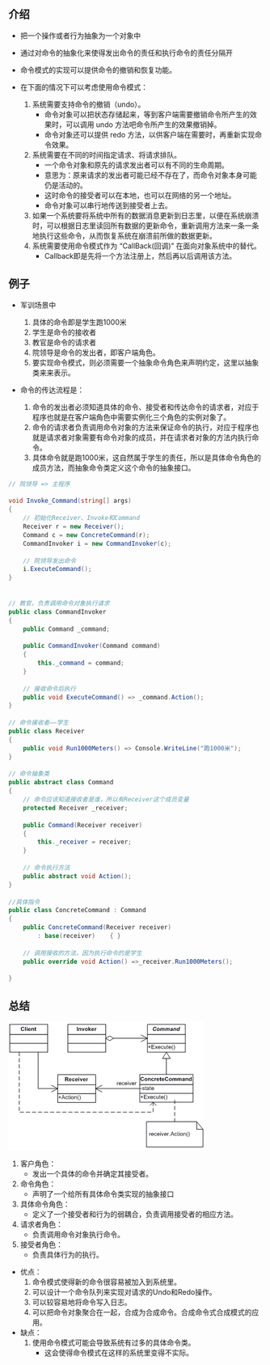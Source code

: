 ## 介绍
- 把一个操作或者行为抽象为一个对象中
- 通过对命令的抽象化来使得发出命令的责任和执行命令的责任分隔开
- 命令模式的实现可以提供命令的撤销和恢复功能。

- 在下面的情况下可以考虑使用命令模式：
    1. 系统需要支持命令的撤销（undo）。
        - 命令对象可以把状态存储起来，等到客户端需要撤销命令所产生的效果时，可以调用 undo 方法吧命令所产生的效果撤销掉。
        - 命令对象还可以提供 redo 方法，以供客户端在需要时，再重新实现命令效果。
    2. 系统需要在不同的时间指定请求、将请求排队。
        - 一个命令对象和原先的请求发出者可以有不同的生命周期。
        - 意思为：原来请求的发出者可能已经不存在了，而命令对象本身可能仍是活动的。
        - 这时命令的接受者可以在本地，也可以在网络的另一个地址。
        - 命令对象可以串行地传送到接受者上去。
    3. 如果一个系统要将系统中所有的数据消息更新到日志里，以便在系统崩溃时，可以根据日志里读回所有数据的更新命令，重新调用方法来一条一条地执行这些命令，从而恢复系统在崩溃前所做的数据更新。
    4. 系统需要使用命令模式作为 “CallBack(回调)” 在面向对象系统中的替代。
        - Callback即是先将一个方法注册上，然后再以后调用该方法。

## 例子
- 军训场景中
    1. 具体的命令即是学生跑1000米
    2. 学生是命令的接收者
    3. 教官是命令的请求者
    4. 院领导是命令的发出者，即客户端角色。
    5. 要实现命令模式，则必须需要一个抽象命令角色来声明约定，这里以抽象类来来表示。
    
- 命令的传达流程是：
    1. 命令的发出者必须知道具体的命令、接受者和传达命令的请求者，对应于程序也就是在客户端角色中需要实例化三个角色的实例对象了。
    2. 命令的请求者负责调用命令对象的方法来保证命令的执行，对应于程序也就是请求者对象需要有命令对象的成员，并在请求者对象的方法内执行命令。
    3. 具体命令就是跑1000米，这自然属于学生的责任，所以是具体命令角色的成员方法，而抽象命令类定义这个命令的抽象接口。

```cs
// 院领导 => 主程序

void Invoke_Command(string[] args)
{
    // 初始化Receiver、Invoke和Command
    Receiver r = new Receiver();
    Command c = new ConcreteCommand(r);
    CommandInvoker i = new CommandInvoker(c);

    // 院领导发出命令
    i.ExecuteCommand();
}


// 教官，负责调用命令对象执行请求
public class CommandInvoker
{
    public Command _command;

    public CommandInvoker(Command command)
    {
        this._command = command;
    }

    // 接收命令后执行
    public void ExecuteCommand() => _command.Action();
}

// 命令接收者——学生
public class Receiver
{
    public void Run1000Meters() => Console.WriteLine("跑1000米");
}

// 命令抽象类
public abstract class Command
{
    // 命令应该知道接收者是谁，所以有Receiver这个成员变量
    protected Receiver _receiver;

    public Command(Receiver receiver)
    {
        this._receiver = receiver;
    }

    // 命令执行方法
    public abstract void Action();
}

//具体指令
public class ConcreteCommand : Command
{
    public ConcreteCommand(Receiver receiver)
        : base(receiver)    { }

    // 调用接收的方法，因为执行命令的是学生
    public override void Action() =>_receiver.Run1000Meters();

}
```


## 总结
![](../image/Command.gif)

1. 客户角色：
    - 发出一个具体的命令并确定其接受者。
2. 命令角色：
    - 声明了一个给所有具体命令类实现的抽象接口
3. 具体命令角色：
    - 定义了一个接受者和行为的弱耦合，负责调用接受者的相应方法。
4. 请求者角色：
    - 负责调用命令对象执行命令。
5. 接受者角色：
    - 负责具体行为的执行。

- 优点：
    1. 命令模式使得新的命令很容易被加入到系统里。
    2. 可以设计一个命令队列来实现对请求的Undo和Redo操作。
    3. 可以较容易地将命令写入日志。
    4. 可以把命令对象聚合在一起，合成为合成命令。合成命令式合成模式的应用。
- 缺点：
    1. 使用命令模式可能会导致系统有过多的具体命令类。
        - 这会使得命令模式在这样的系统里变得不实际。
